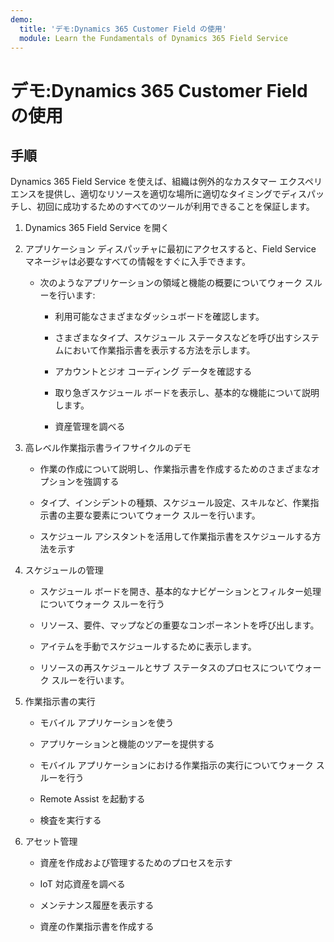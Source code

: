 ```yaml
---
demo:
  title: 'デモ:Dynamics 365 Customer Field の使用'
  module: Learn the Fundamentals of Dynamics 365 Field Service
---
```


# デモ:Dynamics 365 Customer Field の使用

## 手順

Dynamics 365 Field Service を使えば、組織は例外的なカスタマー エクスペリエンスを提供し、適切なリソースを適切な場所に適切なタイミングでディスパッチし、初回に成功するためのすべてのツールが利用できることを保証します。

1. Dynamics 365 Field Service を開く 

2. アプリケーション ディスパッチャに最初にアクセスすると、Field Service マネージャは必要なすべての情報をすぐに入手できます。 

    - 次のようなアプリケーションの領域と機能の概要についてウォーク スルーを行います: 

        - 利用可能なさまざまなダッシュボードを確認します。 

        - さまざまなタイプ、スケジュール ステータスなどを呼び出すシステムにおいて作業指示書を表示する方法を示します。 

        - アカウントとジオ コーディング データを確認する

        - 取り急ぎスケジュール ボードを表示し、基本的な機能について説明します。 

        - 資産管理を調べる

3. 高レベル作業指示書ライフサイクルのデモ

    - 作業の作成について説明し、作業指示書を作成するためのさまざまなオプションを強調する

    - タイプ、インシデントの種類、スケジュール設定、スキルなど、作業指示書の主要な要素についてウォーク スルーを行います。

    - スケジュール アシスタントを活用して作業指示書をスケジュールする方法を示す

4. スケジュールの管理 

    - スケジュール ボードを開き、基本的なナビゲーションとフィルター処理についてウォーク スルーを行う

    - リソース、要件、マップなどの重要なコンポーネントを呼び出します。 

    - アイテムを手動でスケジュールするために表示します。 

    - リソースの再スケジュールとサブ ステータスのプロセスについてウォーク スルーを行います。 

5. 作業指示書の実行 

    - モバイル アプリケーションを使う 

    - アプリケーションと機能のツアーを提供する

    - モバイル アプリケーションにおける作業指示の実行についてウォーク スルーを行う

    - Remote Assist を起動する

    - 検査を実行する

6. アセット管理

    - 資産を作成および管理するためのプロセスを示す

    - IoT 対応資産を調べる

    - メンテナンス履歴を表示する

    - 資産の作業指示書を作成する

